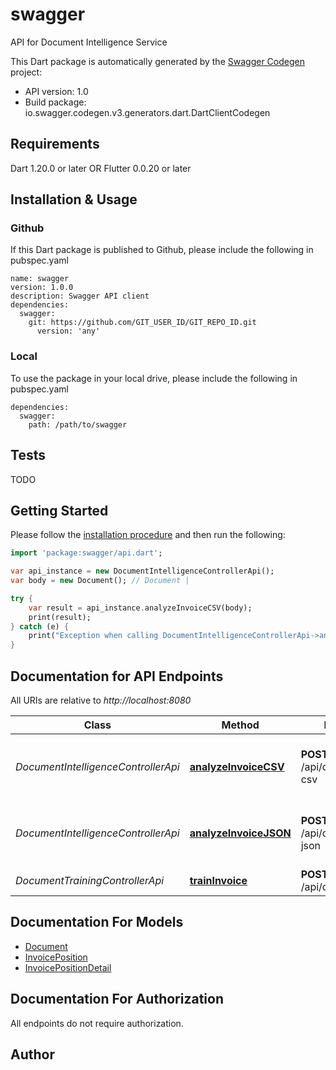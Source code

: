 # swagger
API for Document Intelligence Service

This Dart package is automatically generated by the [Swagger Codegen](https://github.com/swagger-api/swagger-codegen) project:

- API version: 1.0
- Build package: io.swagger.codegen.v3.generators.dart.DartClientCodegen

## Requirements

Dart 1.20.0 or later OR Flutter 0.0.20 or later

## Installation & Usage

### Github
If this Dart package is published to Github, please include the following in pubspec.yaml
```
name: swagger
version: 1.0.0
description: Swagger API client
dependencies:
  swagger:
    git: https://github.com/GIT_USER_ID/GIT_REPO_ID.git
      version: 'any'
```

### Local
To use the package in your local drive, please include the following in pubspec.yaml
```
dependencies:
  swagger:
    path: /path/to/swagger
```

## Tests

TODO

## Getting Started

Please follow the [installation procedure](#installation--usage) and then run the following:

```dart
import 'package:swagger/api.dart';

var api_instance = new DocumentIntelligenceControllerApi();
var body = new Document(); // Document | 

try {
    var result = api_instance.analyzeInvoiceCSV(body);
    print(result);
} catch (e) {
    print("Exception when calling DocumentIntelligenceControllerApi->analyzeInvoiceCSV: $e\n");
}
```

## Documentation for API Endpoints

All URIs are relative to *http://localhost:8080*

Class | Method | HTTP request | Description
------------ | ------------- | ------------- | -------------
*DocumentIntelligenceControllerApi* | [**analyzeInvoiceCSV**](docs//DocumentIntelligenceControllerApi.md#analyzeinvoicecsv) | **POST** /api/di/analyze/invoice-csv | Analyzes an invoice and returns the result as CSV
*DocumentIntelligenceControllerApi* | [**analyzeInvoiceJSON**](docs//DocumentIntelligenceControllerApi.md#analyzeinvoicejson) | **POST** /api/di/analyze/invoice-json | Analyzes an invoice and returns the result as JSON
*DocumentTrainingControllerApi* | [**trainInvoice**](docs//DocumentTrainingControllerApi.md#traininvoice) | **POST** /api/di/training/invoice | 

## Documentation For Models

 - [Document](docs//Document.md)
 - [InvoicePosition](docs//InvoicePosition.md)
 - [InvoicePositionDetail](docs//InvoicePositionDetail.md)

## Documentation For Authorization

 All endpoints do not require authorization.


## Author



